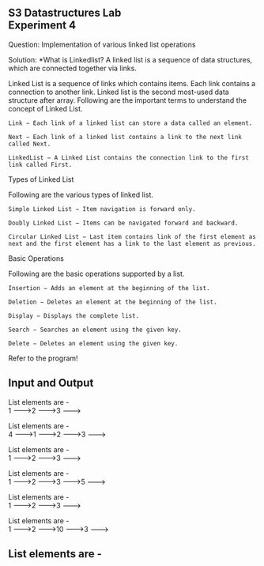 **S3 Datastructures Lab\
Experiment 4**
-----------------------------------------------------------------

Question:
Implementation of various linked list operations

Solution:
*What is Linkedlist?
A linked list is a sequence of data structures, which are connected together via links.

Linked List is a sequence of links which contains items. Each link contains a connection to another link. Linked list is the second most-used data structure after array. Following are the important terms to understand the concept of Linked List.

    Link − Each link of a linked list can store a data called an element.

    Next − Each link of a linked list contains a link to the next link called Next.

    LinkedList − A Linked List contains the connection link to the first link called First.

Types of Linked List

Following are the various types of linked list.

    Simple Linked List − Item navigation is forward only.

    Doubly Linked List − Items can be navigated forward and backward.

    Circular Linked List − Last item contains link of the first element as next and the first element has a link to the last element as previous.

Basic Operations

Following are the basic operations supported by a list.

    Insertion − Adds an element at the beginning of the list.

    Deletion − Deletes an element at the beginning of the list.

    Display − Displays the complete list.

    Search − Searches an element using the given key.

    Delete − Deletes an element using the given key.



Refer to the program!

Input and Output
----------------

List elements are -                                                                                                                                                       
1 --->2 --->3 --->     
   
List elements are -                                                                                                                                                       
4 --->1 --->2 --->3 --->                                                                                                                                                  
                                                                                                                                                                             
List elements are -                                                                                                                                                       
1 --->2 --->3 --->                                                                                                                                                        
                                                                                                                                                                             
List elements are -                                                                                                                                                       
1 --->2 --->3 --->5 --->                                                                                                                                                  
                                                                                                                                                                             
List elements are -                                                                                                                                                       
1 --->2 --->3 --->                                                                                                                                                        
                                                                                                                                                                             
List elements are -                                                                                                                                                       
1 --->2 --->10 --->3 --->                                                                                                                                                 
                                                                                                                                                                             
List elements are -  
--------------------------------------------------------------------


